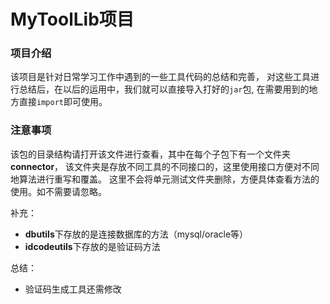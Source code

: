 # MyToolLib项目

### 项目介绍

该项目是针对日常学习工作中遇到的一些工具代码的总结和完善，
对这些工具进行总结后，在以后的运用中，我们就可以直接导入打好的`jar`包,
在需要用到的地方直接`import`即可使用。

### 注意事项

该包的目录结构请打开该文件进行查看，其中在每个子包下有一个文件夹**connector**，
该文件夹是存放不同工具的不同接口的，这里使用接口方便对不同地算法进行重写和覆盖。
这里不会将单元测试文件夹删除，方便具体查看方法的使用。如不需要请忽略。

补充：
+ **dbutils**下存放的是连接数据库的方法（mysql/oracle等）
+ **idcodeutils**下存放的是验证码方法

总结：
+ 验证码生成工具还需修改